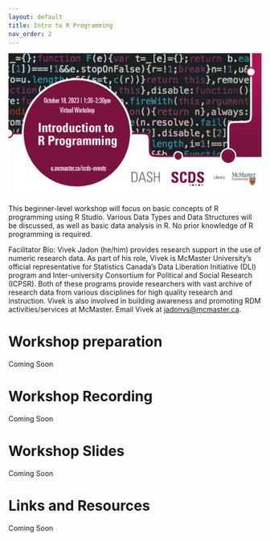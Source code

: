 ```yaml
---
layout: default
title: Intro to R Programming
nav_order: 2
---
```

<img src="assets/img/RProg.png" alt="Workshop Title Slide" width="720">

This beginner-level workshop will focus on basic concepts of R programming using R Studio. Various Data Types and Data Structures will be discussed, as well as basic data analysis in R. No prior knowledge of R programming is required.

Facilitator Bio: Vivek Jadon (he/him) provides research support in the use of numeric research data. As part of his role, Vivek is McMaster University’s official representative for Statistics Canada’s Data Liberation Initiative (DLI) program and Inter-university Consortium for Political and Social Research (ICPSR). Both of these programs provide researchers with vast archive of research data from various disciplines for high quality research and instruction. Vivek is also involved in building awareness and promoting RDM activities/services at McMaster. Email Vivek at jadonvs@mcmaster.ca. 

# Workshop preparation 

Coming Soon
  
# Workshop Recording

Coming Soon

# Workshop Slides

Coming Soon

# Links and Resources 

Coming Soon
